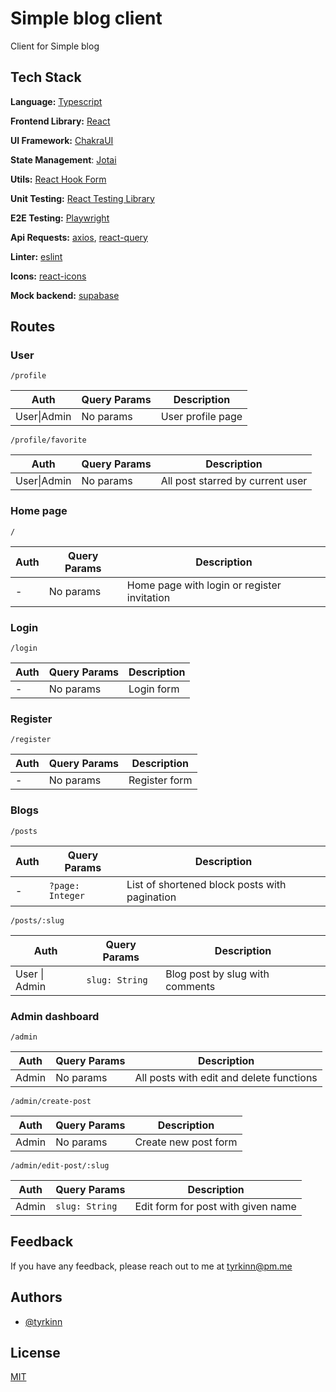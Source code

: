 
# Simple blog client

Client for Simple blog


## Tech Stack

**Language:** [Typescript](https://www.typescriptlang.org/)

**Frontend Library:** [React](https://reactjs.org/)

**UI Framework:** [ChakraUI](https://chakra-ui.com/)

**State Management**: [Jotai](https://jotai.org/)

**Utils:** [React Hook Form](https://react-hook-form.com/)

**Unit Testing:** [React Testing Library](https://testing-library.com/docs/react-testing-library/intro/)

**E2E Testing:** [Playwright](https://playwright.dev/)

**Api Requests:** [axios](https://axios-http.com/docs/intro), [react-query](https://react-query.tanstack.com/)

**Linter:** [eslint](https://eslint.org/)

**Icons:** [react-icons](https://react-icons.github.io/react-icons/)

**Mock backend:** [supabase](https://supabase.com/)

## Routes

### User

```
/profile
```
| Auth | Query Params | Description |
| --- | --- | --- |
| User\|Admin | No params | User profile page |

```
/profile/favorite
```
| Auth | Query Params | Description |
| --- | --- | --- |
| User\|Admin | No params | All post starred by current user |

### Home page

```
/
```
| Auth | Query Params | Description |
| --- | --- | --- |
| - | No params | Home page with login or register invitation |

### Login

```
/login
```
| Auth | Query Params | Description |
| --- | --- | --- |
| - | No params | Login form |


### Register

```
/register
```

| Auth | Query Params | Description |
| --- | --- | --- |
| - | No params | Register form |

### Blogs

```
/posts
```
| Auth | Query Params | Description |
| --- | --- | --- |
| - | `?page: Integer` | List of shortened block posts with pagination |

```
/posts/:slug
```
| Auth | Query Params | Description |
| --- | --- | --- |
| User \| Admin | `slug: String` | Blog post by slug with comments |


### Admin dashboard

```
/admin
```
| Auth | Query Params | Description |
| --- | --- | --- |
| Admin | No params | All posts with edit and delete functions |

```
/admin/create-post
```

| Auth | Query Params | Description |
| --- | --- | --- |
| Admin | No params | Create new post form |

```
/admin/edit-post/:slug
```

| Auth | Query Params | Description |
| --- | --- | --- |
| Admin | `slug: String` | Edit form for post with given name |





## Feedback

If you have any feedback, please reach out to me at tyrkinn@pm.me


## Authors

- [@tyrkinn](https://github.com/tyrkinn)


## License

[MIT](https://choosealicense.com/licenses/mit/)

